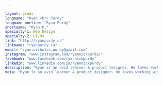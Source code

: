 ```yaml
---

layout: grads
longname: "Ryan <br> Purdy"
longname-oneline: "Ryan Purdy"
shortname: "Ryan P."
specialty-1: Web Design
specialty-2: UI/UX
link: "http://ryanpurdy.ca"
linkname: "ryanpurdy.ca"
email: "ryan.nicholas.purdy@gmail.com"
instagram: "www.instagram.com/ryannickpurdy/"
facebook: "www.facebook.com/ryannickpurdy"
linkedin: "www.linkedin.com/in/ryannickpurdy"
description: "Ryan is an avid learner & product designer. He loves working with startups & has had the privilege of helping talented teams ship over half a dozen mobile & web apps to 300,000+ users during his short career."
meta: "Ryan is an avid learner & product designer. He loves working with startups & has had the privilege of helping talented teams ship over half a dozen mobile & web apps to 300,000+ users during his short career."

---
```


